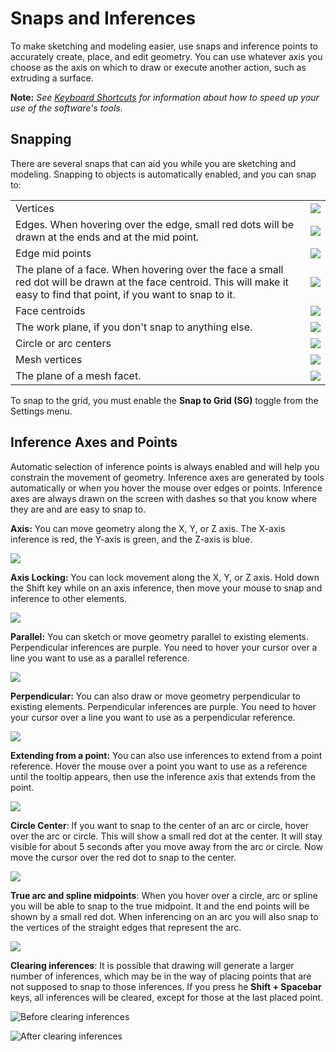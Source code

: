 # Snaps and Inferences

To make sketching and modeling easier, use snaps and inference points to accurately create, place, and edit geometry. You can use whatever axis you choose as the axis on which to draw or execute another action, such as extruding a surface.

**Note:** _See_ [_Keyboard Shortcuts_](../appendix/keyboard-shortcuts.md) _for information about how to speed up your use of the software's tools._

## Snapping

There are several snaps that can aid you while you are sketching and modeling. Snapping to objects is automatically enabled, and you can snap to:

|                                                                                                                                                                            |                                        |
| -------------------------------------------------------------------------------------------------------------------------------------------------------------------------- | -------------------------------------- |
| Vertices                                                                                                                                                                   | ![](<../.gitbook/assets/inf3 (3).png>) |
| Edges. When hovering over the edge, small red dots will be drawn at the ends and at the mid point.                                                                         | ![](../.gitbook/assets/inf4.png)       |
| Edge mid points                                                                                                                                                            | ![](../.gitbook/assets/inf5.png)       |
| The plane of a face. When hovering over the face a small red dot will be drawn at the face centroid. This will make it easy to find that point, if you want to snap to it. | ![](../.gitbook/assets/inf6.png)       |
| Face centroids                                                                                                                                                             | ![](../.gitbook/assets/inf7.png)       |
| The work plane, if you don't snap to anything else.                                                                                                                        | ![](../.gitbook/assets/inf8.png)       |
| Circle or arc centers                                                                                                                                                      | ![](../.gitbook/assets/inf9.png)       |
| Mesh vertices                                                                                                                                                              | ![](../.gitbook/assets/inf2.png)       |
| The plane of a mesh facet.                                                                                                                                                 | ![](../.gitbook/assets/inf1.png)       |

To snap to the grid, you must enable the **Snap to Grid (SG)** toggle from the Settings menu.

## Inference Axes and Points

Automatic selection of inference points is always enabled and will help you constrain the movement of geometry. Inference axes are generated by tools automatically or when you hover the mouse over edges or points. Inference axes are always drawn on the screen with dashes so that you know where they are and are easy to snap to.

**Axis:** You can move geometry along the X, Y, or Z axis. The X-axis inference is red, the Y-axis is green, and the Z-axis is blue.

![](../.gitbook/assets/inf10.png)

**Axis Locking:** You can lock movement along the X, Y, or Z axis. Hold down the Shift key while on an axis inference, then move your mouse to snap and inference to other elements.

![](../.gitbook/assets/inf13.png)

**Parallel:** You can sketch or move geometry parallel to existing elements. Perpendicular inferences are purple. You need to hover your cursor over a line you want to use as a parallel reference.

![](../.gitbook/assets/inf14.png)

**Perpendicular:** You can also draw or move geometry perpendicular to existing elements. Perpendicular inferences are purple. You need to hover your cursor over a line you want to use as a perpendicular reference.

![](../.gitbook/assets/inf15.png)

**Extending from a point:** You can also use inferences to extend from a point reference. Hover the mouse over a point you want to use as a reference until the tooltip appears, then use the inference axis that extends from the point.

![](../.gitbook/assets/inf16.png)

**Circle Center**: If you want to snap to the center of an arc or circle, hover over the arc or circle. This will show a small red dot at the center. It will stay visible for about 5 seconds after you move away from the arc or circle. Now move the cursor over the red dot to snap to the center.

![](../.gitbook/assets/inf17.png)

**True arc and spline midpoints**: When you hover over a circle, arc or spline you will be able to snap to the true midpoint. It and the end points will be shown by a small red dot. When inferencing on an arc you will also snap to the vertices of the straight edges that represent the arc.

![](../.gitbook/assets/inf18.png)

**Clearing inferences**: It is possible that drawing will generate a larger number of inferences, which may be in the way of placing points that are not supposed to snap to those inferences. If you press he **Shift + Spacebar** keys, all inferences will be cleared, except for those at the last placed point.

![Before clearing inferences](../.gitbook/assets/inf19.png)

![After clearing inferences](../.gitbook/assets/inf20.png)

